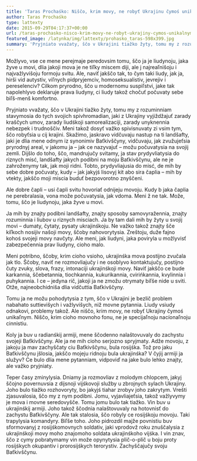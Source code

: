 ```yaml
---
title: 'Taras Prochaśko: Niščo, krim movy, ne robyť Ukrajinu čymoś unikaľnym'
author: Taras Prochaśko
type: lattexty
date: 2015-09-29T04:17:37+00:00
url: /taras-prochasko-nisco-krim-movy-ne-robyt-ukrajiny-cymos-unikalnym/
featured_image: /latynka/img/lattexty/prohasko_taras-598x399.jpg
summary: 'Pryjniato vvažaty, ščo v Ukrajini tiažko žyty, tomu my z rozuminniam stavymosia do tych svojich spivhromadian, jaki z Ukrajiny vyjiždžajuť zarady kraščych umov, zarady liudśkoji samorealizaciji, zarady unyknennia nebezpek i trudnoščiv.'
---
```

Možlyvo, vse ce mene perejmaje peredovsim tomu, ščo ja je liudynoju, jaka žyve u movi, dlia jakoji mova je ne tiľky miscem diji, ale j najreaľnišoju i najvažlyvišoju formoju svitu. Ale, naviť jakščo tak, to čym taki liudy, jak ja, hirši vid autystiv, viľnych pidpryjemciv, homoseksualistiv, jevrejiv i pereselenciv? Cilkom pryrodno, ščo u modernomu suspiľstvi, jake tak napolehlyvo deklaruje prava liudyny, ci liudy takož chočuť počuvaty sebe biľš-menš komfortno.

Pryjniato vvažaty, ščo v Ukrajini tiažko žyty, tomu my z rozuminniam stavymosia do tych svojich spivhromadian, jaki z Ukrajiny vyjiždžajuť zarady kraščych umov, zarady liudśkoji samorealizaciji, zarady unyknennia nebezpek i trudnoščiv. Meni takož dosyť važko spivisnuvaty zi vsim tym, ščo robyťsia u cij krajini. Skažimo, jaskravo vidčuvaju nastup na ti landšafty, jaki je dlia mene odnym iz synonimiv Baťkivščyny, vidčuvaju, jak zvužujeťsia pryrodnyj areal, v jakomu ja – jak ce nazyvajuť – možu počuvatysia na svojij zemli. Dijšlo do toho, ščo, mandrujučy svitamy, ja stav prydyvliatysia do riznych misć, landšafty jakych podibni na moju Baťkivščynu, ale ne je zahroženymy tak, jak moji ridni. Tobto, prydyvliajusia do misć, de mih by sebe dobre počuvaty, kudy – jak jakyjś lisovyj kit abo sira čaplia – mih by vtekty, jakščo moji miscia buduť bezpovorotno znyščeni.

Ale dobre čapli – usi čapli svitu hovoriať odnijeju movoju. Kudy b jaka čaplia ne perebralasia, vona može počuvatysia, jak vdoma. Meni ž ne tak. Može, tomu, ščo je liudynoju, jaka žyve u movi.

Ja mih by znajty podibni landšafty, znajty sposoby samovyražennia, znajty rozuminnia i liubov u riznych misciach. Ja by tam dali mih by žyty u svojij movi – dumaty, čytaty, pysaty ukrajinśkoju. Ne važko takož znajty šče kiľkoch nosijiv našoji movy, ščoby nahovorytysia. Zreštoju, duže fajno kohoś svojeji movy navčyty. Ale meni, jak liudyni, jaka poviryla u možlyvisť zabezpečennia prav liudyny, cioho malo.

Meni potribno, ščoby, krim cioho vsioho, ukrajinśka mova postijno zvučala jak tlo. Ščoby, naviť ne rozmovliajučy i ne osoblyvo kontaktujučy, postijno čuty zvuky, slova, frazy, intonaciji ukrajinśkoji movy. Naviť jakščo ce bude karkannia, ščebetannia, tiochkannia, kukurikannia, cvirińkannia, kvylinnia i puhykannia. I ce – jedyna rič, jakoji ja ne zmožu otrymaty biľše nide u sviti. Otže, najneobchidniša dlia vidčuttia Baťkivščyny.

Tomu ja ne možu pohodytysia z tym, ščo v Ukrajini je bezlič problem nabahato suttievišych i važlyvišych, niž movne pytannia. Liudy vsiudy odnakovi, problemy takož. Ale niščo, krim movy, ne robyť Ukrajiny čymoś unikaľnym. Niščo, krim cioho movnoho fonu, ne je specijaľnoju nacíonaľnoju cinnistiu.

Koly ja buv u radianśkij armiji, mene ščodenno nalaštovuvaly do zachystu svojeji Baťkivščyny. Ale ja ne mih cioho serjozno spryjmaty. Adže movoju, z jakoju ja mav zachyščaty ciu Baťkivščynu, bula rosijśka. Tož pro jaku Baťkivščynu jšlosia, jakščo mojeju ridnoju bula ukrajinśka? V čyjij armiji ja služyv? Ce bulo dlia mene pytanniam, vidpoviď na jake bulo lehko znajty, ale važko pryjniaty.

Teper časy zminylysia. Dniamy ja rozmovliav z molodym chlopcem, jakyj ščojno povernuvsia z dijsnoji vijśkovoji služby u zbrojnych sylach Ukrajiny. Joho bulo tiažko rozhovoryty, bo jakyjś tiahar zrobyv joho zakrytym. Vrešti zjasuvalosia, ščo my z nym podibni. Jomu, vyjavliajeťsia, takož važlyvymy je mova i movne seredovyšče. Tomu jomu bulo tak tiažko. Vin buv u ukrajinśkij armiji. Joho takož ščodnia nalaštovuvaly na hotovnisť do zachystu Baťkivščyny. Ale tak stalosia, ščo robyly ce rosijśkoju movoju. Taki trapylysia komandyry. Biľše toho. Joho pidrozdil majže povnistiu buv sformovanyj z rosijśkomovnych soldativ, jaki vprodovž roku znuščalysia z ukrajinśkoji movy moho znajomoho soldata ukrajinśkoho vijśka. I vin znav, ščo z cymy pobratymamy vin može opynytysia plič-o-plič u boju proty rosijśkych okupantiv i prorosijśkych terorystiv. Zachyščajučy svoju Baťkivščynu.
